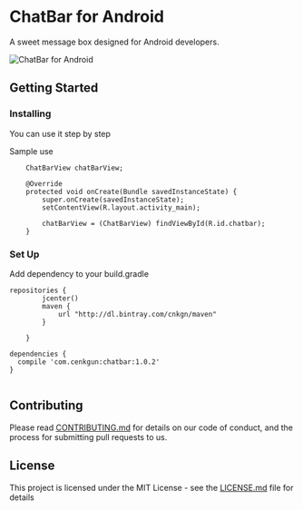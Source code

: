 # ChatBar for Android

A sweet message box designed for Android developers.

![ChatBar for Android](https://i.hizliresim.com/1gGdGj.png)

## Getting Started

### Installing

You can use it step by step

Sample use

```
    ChatBarView chatBarView;

    @Override
    protected void onCreate(Bundle savedInstanceState) {
        super.onCreate(savedInstanceState);
        setContentView(R.layout.activity_main);

        chatBarView = (ChatBarView) findViewById(R.id.chatbar);
    }
```

### Set Up

Add dependency to your build.gradle

```
repositories {
        jcenter()
        maven {
            url "http://dl.bintray.com/cnkgn/maven"
        }

    }
    
dependencies {
  compile 'com.cenkgun:chatbar:1.0.2'
}
    
```

## Contributing

Please read [CONTRIBUTING.md](https://gist.github.com/PurpleBooth/b24679402957c63ec426) for details on our code of conduct, and the process for submitting pull requests to us.

## License

This project is licensed under the MIT License - see the [LICENSE.md](LICENSE.md) file for details
